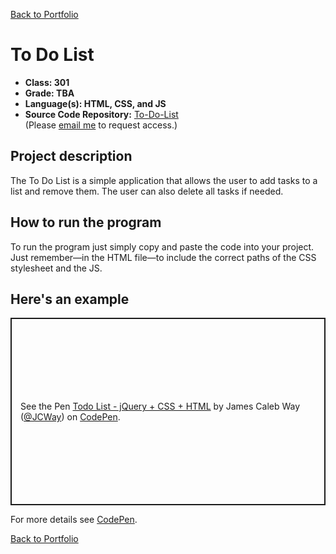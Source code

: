 [Back to Portfolio](./)

To Do List
===============

-   **Class: 301** 
-   **Grade: TBA** 
-   **Language(s): HTML, CSS, and JS** 
-   **Source Code Repository:** [To-Do-List](https://github.com/JamesCalebWay/To-Do-List/tree/main)  
    (Please [email me](mailto:jcway@csustudent.net?subject=GitHub%20Access) to request access.)

## Project description

The To Do List is a simple application that allows the user to add tasks to a list and remove them. The user can also delete all tasks if needed.

## How to run the program

To run the program just simply copy and paste the code into your project. Just remember—in the HTML file—to include the correct paths of the CSS stylesheet and the JS.

## Here's an example

<codepen-embed penId="ab123r">
    <p class="codepen" data-height="300" data-theme-id="dark" data-default-tab="result" data-slug-hash="YzNyVxK" data-user="JCWay" style="height: 300px; box-sizing: border-box; display: flex; align-items: center; justify-content: center; border: 2px solid; margin: 1em 0; padding: 1em;">
      <span>See the Pen <a href="https://codepen.io/JCWay/pen/YzNyVxK">
      Todo List - jQuery + CSS + HTML</a> by James Caleb Way (<a href="https://codepen.io/JCWay">@JCWay</a>)
      on <a href="https://codepen.io">CodePen</a>.</span>
    </p>
    <script async src="https://cpwebassets.codepen.io/assets/embed/ei.js"></script>
</codepen-embed>

For more details see [CodePen](https://codepen.io/JCWay/pen/YzNyVxK).

[Back to Portfolio](./)
